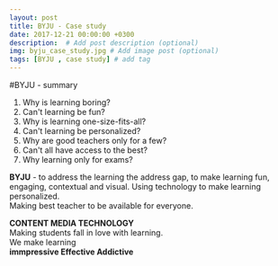 ```yaml
---
layout: post
title: BYJU - Case study
date: 2017-12-21 00:00:00 +0300
description:  # Add post description (optional)
img: byju_case_study.jpg # Add image post (optional)
tags: [BYJU , case study] # add tag
---
```



#BYJU - summary
1. Why is learning boring?
2. Can't learning be fun?
3. Why is learning one-size-fits-all?
4. Can't learning be personalized?
5. Why are good teachers only for a few?
6. Can't all have access to the best?
7. Why learning only for exams?

**BYJU** - to address the learning the address gap, to make learning fun, engaging, contextual and visual. Using technology to make learning personalized.  
Making best teacher to be available for everyone.

**CONTENT  MEDIA TECHNOLOGY**  
Making students fall in love with learning.   
We make learning  
 **immpressive Effective Addictive**

